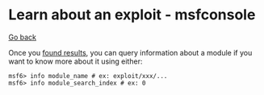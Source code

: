 # Learn about an exploit - msfconsole

[Go back](../metasploit.md#msfconsole)

<div class="row row-cols-md-2"><div>

Once you [found results](msf_search.md), you can query information about a module if you want to know more about it using either:

```shell!
msf6> info module_name # ex: exploit/xxx/...
msf6> info module_search_index # ex: 0
```
</div><div>
</div></div>